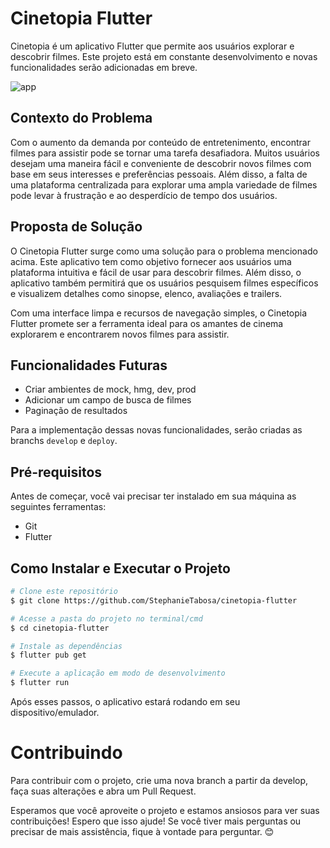 # Cinetopia Flutter

Cinetopia é um aplicativo Flutter que permite aos usuários explorar e descobrir filmes. Este projeto está em constante desenvolvimento e novas funcionalidades serão adicionadas em breve.

![app](https://github.com/StephanieTabosa/cinetopia-flutter/assets/41654616/aeb50a25-ed36-4cc8-b391-efa82a4011a6)

## Contexto do Problema

Com o aumento da demanda por conteúdo de entretenimento, encontrar filmes para assistir pode se tornar uma tarefa desafiadora. Muitos usuários desejam uma maneira fácil e conveniente de descobrir novos filmes com base em seus interesses e preferências pessoais. Além disso, a falta de uma plataforma centralizada para explorar uma ampla variedade de filmes pode levar à frustração e ao desperdício de tempo dos usuários.

## Proposta de Solução

O Cinetopia Flutter surge como uma solução para o problema mencionado acima. Este aplicativo tem como objetivo fornecer aos usuários uma plataforma intuitiva e fácil de usar para descobrir filmes. Além disso, o aplicativo também permitirá que os usuários pesquisem filmes específicos e visualizem detalhes como sinopse, elenco, avaliações e trailers.

Com uma interface limpa e recursos de navegação simples, o Cinetopia Flutter promete ser a ferramenta ideal para os amantes de cinema explorarem e encontrarem novos filmes para assistir.

## Funcionalidades Futuras

- Criar ambientes de mock, hmg, dev, prod
- Adicionar um campo de busca de filmes
- Paginação de resultados

Para a implementação dessas novas funcionalidades, serão criadas as branchs `develop` e `deploy`.

## Pré-requisitos

Antes de começar, você vai precisar ter instalado em sua máquina as seguintes ferramentas:

- Git
- Flutter

## Como Instalar e Executar o Projeto

```bash
# Clone este repositório
$ git clone https://github.com/StephanieTabosa/cinetopia-flutter

# Acesse a pasta do projeto no terminal/cmd
$ cd cinetopia-flutter

# Instale as dependências
$ flutter pub get

# Execute a aplicação em modo de desenvolvimento
$ flutter run

```

Após esses passos, o aplicativo estará rodando em seu dispositivo/emulador.

# Contribuindo

Para contribuir com o projeto, crie uma nova branch a partir da develop, faça suas alterações e abra um Pull Request.

Esperamos que você aproveite o projeto e estamos ansiosos para ver suas contribuições!
Espero que isso ajude! Se você tiver mais perguntas ou precisar de mais assistência, fique à vontade para perguntar. 😊
